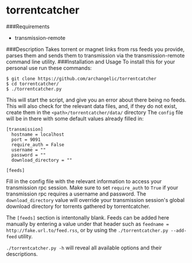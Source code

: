 torrentcatcher
===========
###Requirements
* transmission-remote

###Description
Takes torrent or magnet links from rss feeds you provide, parses them and sends them to transmission via the transmission-remote command line utility.
###Installation and Usage
To install this for your personal use run these commands:
```
$ git clone https://github.com/archangelic/torrentcatcher
$ cd torrentcatcher/
$ ./torrentcatcher.py
```
This will start the script, and give you an error about there being no feeds.
This will also check for the relevant data files, and, if they do not exist, create them in the `<path>/torrentcatcher/data/` directory
The `config` file will be in there with some default values already filled in:
```
[transmission]
  hostname = localhost
  port = 9091
  require_auth = False
  username = ""
  password = ""
  download_directory = ""

[feeds]
```
Fill in the config file with the relevant information to access your transmission rpc session. Make sure to set `require_auth` to `True` if your transmission rpc requires a username and password.
The `download_directory` value will override your transmission session's global download directory for torrents gathered by torrentcatcher.

The `[feeds]` section is intentonally blank. Feeds can be added here manually by entering a value under that header such as `feedname = http://fake.url.to/feed.rss`, or by using the `./torrentcatcher.py --add-feed` utility.

`./torrentcatcher.py -h` will reveal all available options and their descriptions.
